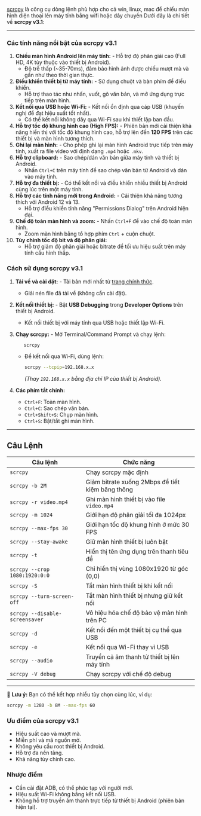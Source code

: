 [scrcpy](https://github.com/Genymobile/scrcpy) là công cụ dòng lệnh phù hợp cho cả win, linux, mac để chiếu màn hình điện thoại lên máy tính bằng wifi hoặc dây chuyền
Dưới đây là chi tiết về **scrcpy v3.1**:

---

### **Các tính năng nổi bật của scrcpy v3.1**

1. **Chiếu màn hình Android lên máy tính:**
       - Hỗ trợ độ phân giải cao (Full HD, 4K tùy thuộc vào thiết bị Android).
    - Độ trễ thấp (~35-70ms), đảm bảo hình ảnh được chiếu mượt mà và gần như theo thời gian thực.
2. **Điều khiển thiết bị từ máy tính:**
       - Sử dụng chuột và bàn phím để điều khiển.
    - Hỗ trợ thao tác như nhấn, vuốt, gõ văn bản, và mở ứng dụng trực tiếp trên màn hình.
3. **Kết nối qua USB hoặc Wi-Fi:**
       - Kết nối ổn định qua cáp USB (khuyến nghị để đạt hiệu suất tốt nhất).
    - Có thể kết nối không dây qua Wi-Fi sau khi thiết lập ban đầu.
4. **Hỗ trợ tốc độ khung hình cao (High FPS):**
       - Phiên bản mới cải thiện khả năng hiển thị với tốc độ khung hình cao, hỗ trợ lên đến **120 FPS** trên các thiết bị và màn hình tương thích.
5. **Ghi lại màn hình:**
       - Cho phép ghi lại màn hình Android trực tiếp trên máy tính, xuất ra file video với định dạng `.mp4` hoặc `.mkv`.
6. **Hỗ trợ clipboard:**
       - Sao chép/dán văn bản giữa máy tính và thiết bị Android.
    - Nhấn `Ctrl+C` trên máy tính để sao chép văn bản từ Android và dán vào máy tính.
7. **Hỗ trợ đa thiết bị:**
       - Có thể kết nối và điều khiển nhiều thiết bị Android cùng lúc trên một máy tính.
8. **Hỗ trợ các tính năng mới trong Android:**
       - Cải thiện khả năng tương thích với Android 12 và 13.
    - Hỗ trợ điều khiển tính năng "Permissions Dialog" trên Android hiện đại.
9. **Chế độ toàn màn hình và zoom:**
       - Nhấn `Ctrl+F` để vào chế độ toàn màn hình.
    - Zoom màn hình bằng tổ hợp phím `Ctrl` + cuộn chuột.
10. **Tùy chỉnh tốc độ bit và độ phân giải:**
       - Hỗ trợ giảm độ phân giải hoặc bitrate để tối ưu hiệu suất trên máy tính cấu hình thấp.
### **Cách sử dụng scrcpy v3.1**

1. **Tải về và cài đặt:**
       - Tải bản mới nhất từ [trang chính thức](https://github.com/Genymobile/scrcpy).
    - Giải nén file đã tải về (không cần cài đặt).
2. **Kết nối thiết bị:**
       - Bật **USB Debugging** trong **Developer Options** trên thiết bị Android.
    - Kết nối thiết bị với máy tính qua USB hoặc thiết lập Wi-Fi.
3. **Chạy scrcpy:**
       - Mở Terminal/Command Prompt và chạy lệnh:
        
     ```bash
        scrcpy
      ```
        
    - Để kết nối qua Wi-Fi, dùng lệnh:
        
        ```bash
        scrcpy --tcpip=192.168.x.x
        ```
        
        _(Thay `192.168.x.x` bằng địa chỉ IP của thiết bị Android)._
4. **Các phím tắt chính:**
    
    - `Ctrl+F`: Toàn màn hình.
    - `Ctrl+C`: Sao chép văn bản.
    - `Ctrl+Shift+S`: Chụp màn hình.
    - `Ctrl+S`: Bật/tắt ghi màn hình.

---

## Câu Lệnh   

| **Câu lệnh**                   | **Chức năng**                                    |
| ------------------------------ | ------------------------------------------------ |
| `scrcpy`                       | Chạy scrcpy mặc định                             |
| `scrcpy -b 2M`                 | Giảm bitrate xuống 2Mbps để tiết kiệm băng thông |
| `scrcpy -r video.mp4`          | Ghi màn hình thiết bị vào file `video.mp4`       |
| `scrcpy -m 1024`               | Giới hạn độ phân giải tối đa 1024px              |
| `scrcpy --max-fps 30`          | Giới hạn tốc độ khung hình ở mức 30 FPS          |
| `scrcpy --stay-awake`          | Giữ màn hình thiết bị luôn bật                   |
| `scrcpy -t`                    | Hiển thị tên ứng dụng trên thanh tiêu đề         |
| `scrcpy --crop 1080:1920:0:0`  | Chỉ hiển thị vùng 1080x1920 từ góc (0,0)         |
| `scrcpy -S`                    | Tắt màn hình thiết bị khi kết nối                |
| `scrcpy --turn-screen-off`     | Tắt màn hình thiết bị nhưng giữ kết nối          |
| `scrcpy --disable-screensaver` | Vô hiệu hóa chế độ bảo vệ màn hình trên PC       |
| `scrcpy -d`                    | Kết nối đến một thiết bị cụ thể qua USB          |
| `scrcpy -e`                    | Kết nối qua Wi-Fi thay vì USB                    |
| `scrcpy --audio`               | Truyền cả âm thanh từ thiết bị lên máy tính      |
| `scrcpy -V debug`              | Chạy scrcpy với chế độ debug                     |

---

🚀 **Lưu ý:** Bạn có thể kết hợp nhiều tùy chọn cùng lúc, ví dụ:  
```sh
scrcpy -m 1280 -b 8M --max-fps 60
```

### **Ưu điểm của scrcpy v3.1**

- Hiệu suất cao và mượt mà.
- Miễn phí và mã nguồn mở.
- Không yêu cầu root thiết bị Android.
- Hỗ trợ đa nền tảng.
- Khả năng tùy chỉnh cao.

### **Nhược điểm**

- Cần cài đặt ADB, có thể phức tạp với người mới.
- Hiệu suất Wi-Fi không bằng kết nối USB.
- Không hỗ trợ truyền âm thanh trực tiếp từ thiết bị Android (phiên bản hiện tại).